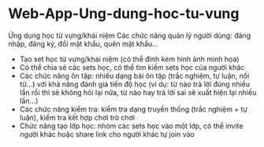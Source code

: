 # Web-App-Ung-dung-hoc-tu-vung
Ứng dụng học từ vựng/khái niệm
 Các chức năng quản lý người dùng: đăng nhập, đăng ký, đổi mật khẩu, quên mật khẩu...
- Tạo set học từ vựng/khái niệm (có thể đính kèm hình ảnh minh họa)
- Có thể chia sẻ các sets học, có thể tìm kiếm sets học của người khác
- Các chức năng ôn tập: nhiều dạng bài ôn tập (trắc nghiệm, tự luận, nối từ...) với khả năng đánh giá tiến độ học (ví dụ: từ nào trả lời đúng nhiều lần rồi thì sẽ không hỏi lại nữa, từ nào hay trả lời sai sẽ xuất hiện lại nhiều lần...)
- Các chức năng kiểm tra: kiểm tra dạng truyền thống (trắc nghiệm + tự luận), kiểm tra kết hợp chơi trò chơi
- Chức năng tạo lớp học: nhóm các sets học vào một lớp, có thể invite người khác hoặc share link cho người khác tự join vào
